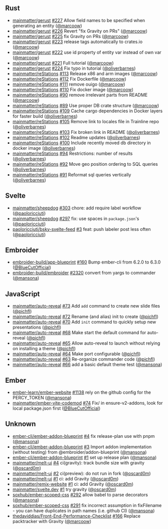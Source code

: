 ## Rust

- [mainmatter/gerust] [#227](https://github.com/mainmatter/gerust/pull/227) Allow field names to be specified when generating an entity ([@marcoow])
- [mainmatter/gerust] [#226](https://github.com/mainmatter/gerust/pull/226) Revert "fix Gravity on PRs" ([@marcoow])
- [mainmatter/gerust] [#225](https://github.com/mainmatter/gerust/pull/225) fix Gravity on PRs ([@marcoow])
- [mainmatter/gerust] [#223](https://github.com/mainmatter/gerust/pull/223) release tags automatically to crates.io ([@marcoow])
- [mainmatter/gerust] [#222](https://github.com/mainmatter/gerust/pull/222) use id property of entity var instead of own var ([@marcoow])
- [mainmatter/gerust] [#221](https://github.com/mainmatter/gerust/pull/221) Full tutorial ([@marcoow])
- [mainmatter/gerust] [#224](https://github.com/mainmatter/gerust/pull/224) Fix typo in tutorial ([@oliverbarnes])
- [mainmatter/reStations] [#113](https://github.com/mainmatter/reStations/pull/113) Release x86 and arm images ([@marcoow])
- [mainmatter/reStations] [#112](https://github.com/mainmatter/reStations/pull/112) Fix Dockerfile ([@marcoow])
- [mainmatter/reStations] [#111](https://github.com/mainmatter/reStations/pull/111) remove ouigo ([@marcoow])
- [mainmatter/reStations] [#110](https://github.com/mainmatter/reStations/pull/110) Fix docker image ([@marcoow])
- [mainmatter/reStations] [#90](https://github.com/mainmatter/reStations/pull/90) remove irrelevant parts from README ([@marcoow])
- [mainmatter/reStations] [#89](https://github.com/mainmatter/reStations/pull/89) Use proper DB crate structure ([@marcoow])
- [mainmatter/reStations] [#109](https://github.com/mainmatter/reStations/pull/109) Cache cargo dependencies in Docker layers for faster build ([@oliverbarnes])
- [mainmatter/reStations] [#105](https://github.com/mainmatter/reStations/pull/105) Remove link to locales file in Trainline repo ([@oliverbarnes])
- [mainmatter/reStations] [#103](https://github.com/mainmatter/reStations/pull/103) Fix broken link in README ([@oliverbarnes])
- [mainmatter/reStations] [#102](https://github.com/mainmatter/reStations/pull/102) Readme updates ([@oliverbarnes])
- [mainmatter/reStations] [#100](https://github.com/mainmatter/reStations/pull/100) Include recently moved db directory in docker image ([@oliverbarnes])
- [mainmatter/reStations] [#94](https://github.com/mainmatter/reStations/pull/94) Restrictions: number of results ([@oliverbarnes])
- [mainmatter/reStations] [#92](https://github.com/mainmatter/reStations/pull/92) Move geo position ordering to SQL queries ([@oliverbarnes])
- [mainmatter/reStations] [#91](https://github.com/mainmatter/reStations/pull/91) Reformat sql queries vertically ([@oliverbarnes])

## Svelte

- [mainmatter/sheepdog] [#303](https://github.com/mainmatter/sheepdog/pull/303) chore: add require label workflow ([@paoloricciuti])
- [mainmatter/sheepdog] [#297](https://github.com/mainmatter/sheepdog/pull/297) fix: use spaces in `package.json`'s ([@paoloricciuti])
- [paoloricciuti/bsky-svelte-feed] [#3](https://github.com/paoloricciuti/bsky-svelte-feed/pull/3) feat: push labeler post less often ([@paoloricciuti])

## Embroider

- [embroider-build/app-blueprint] [#160](https://github.com/embroider-build/app-blueprint/pull/160) Bump ember-cli from 6.2.0 to 6.3.0 ([@BlueCutOfficial])
- [embroider-build/embroider] [#2320](https://github.com/embroider-build/embroider/pull/2320) convert from yargs to commander ([@mansona])

## JavaScript

- [mainmatter/auto-reveal] [#73](https://github.com/mainmatter/auto-reveal/pull/73) Add `add` command to create new slide files ([@pichfl])
- [mainmatter/auto-reveal] [#72](https://github.com/mainmatter/auto-reveal/pull/72) Rename (and alias) init to create ([@pichfl])
- [mainmatter/auto-reveal] [#70](https://github.com/mainmatter/auto-reveal/pull/70) Add `init` command to quickly setup new presentations ([@pichfl])
- [mainmatter/auto-reveal] [#68](https://github.com/mainmatter/auto-reveal/pull/68) Make start the default command for auto-reveal ([@pichfl])
- [mainmatter/auto-reveal] [#65](https://github.com/mainmatter/auto-reveal/pull/65) Allow auto-reveal to launch without relying on installing a theme ([@pichfl])
- [mainmatter/auto-reveal] [#64](https://github.com/mainmatter/auto-reveal/pull/64) Make port configurable ([@pichfl])
- [mainmatter/auto-reveal] [#63](https://github.com/mainmatter/auto-reveal/pull/63) Re-organize commander code ([@pichfl])
- [mainmatter/auto-reveal] [#66](https://github.com/mainmatter/auto-reveal/pull/66) add a basic default theme test ([@mansona])

## Ember

- [ember-learn/ember-website] [#1138](https://github.com/ember-learn/ember-website/pull/1138) rely on the github config for the PERCY_TOKEN ([@mansona])
- [mainmatter/ember-vite-codemod] [#74](https://github.com/mainmatter/ember-vite-codemod/pull/74) Fix/ in ensure-v2-addons, look for local package.json first ([@BlueCutOfficial])

## Unknown

- [ember-cli/ember-addon-blueprint] [#4](https://github.com/ember-cli/ember-addon-blueprint/pull/4) fix release-plan use with pnpm ([@mansona])
- [ember-cli/ember-addon-blueprint] [#3](https://github.com/ember-cli/ember-addon-blueprint/pull/3) Import addon implementation (without testing) from @embroider/addon-blueprint ([@mansona])
- [ember-cli/ember-addon-blueprint] [#1](https://github.com/ember-cli/ember-addon-blueprint/pull/1) set up release plan ([@mansona])
- [mainmatter/melt-ui] [#4](https://github.com/mainmatter/melt-ui/pull/4) ci(gravity): track bundle size with gravity ([@oscard0m])
- [mainmatter/melt-ui] [#2](https://github.com/mainmatter/melt-ui/pull/2) ci(preview): do not run in fork ([@oscard0m])
- [mainmatter/melt-ui] [#1](https://github.com/mainmatter/melt-ui/pull/1) ci: add Gravity ([@oscard0m])
- [mainmatter/remix-website] [#1](https://github.com/mainmatter/remix-website/pull/1) ci: add Gravity ([@oscard0m])
- [mainmatter/svelte.dev] [#1](https://github.com/mainmatter/svelte.dev/pull/1) try gravity ([@oscard0m])
- [soxhub/ember-scoped-css] [#292](https://github.com/soxhub/ember-scoped-css/pull/292) allow babel to parse decorators ([@mansona])
- [soxhub/ember-scoped-css] [#291](https://github.com/soxhub/ember-scoped-css/pull/291) fix incorrect assumption in fixFilename - you can have duplicates in path names (i.e. github CI) ([@mansona])
- [thedaviddias/Front-End-Performance-Checklist] [#166](https://github.com/thedaviddias/Front-End-Performance-Checklist/pull/166) Replace packtracker with Gravity ([@marcoow])

[@BlueCutOfficial]: https://github.com/BlueCutOfficial
[@mansona]: https://github.com/mansona
[@marcoow]: https://github.com/marcoow
[@oliverbarnes]: https://github.com/oliverbarnes
[@oscard0m]: https://github.com/oscard0m
[@paoloricciuti]: https://github.com/paoloricciuti
[@pichfl]: https://github.com/pichfl
[ember-cli/ember-addon-blueprint]: https://github.com/ember-cli/ember-addon-blueprint
[ember-learn/ember-website]: https://github.com/ember-learn/ember-website
[embroider-build/app-blueprint]: https://github.com/embroider-build/app-blueprint
[embroider-build/embroider]: https://github.com/embroider-build/embroider
[mainmatter/auto-reveal]: https://github.com/mainmatter/auto-reveal
[mainmatter/ember-vite-codemod]: https://github.com/mainmatter/ember-vite-codemod
[mainmatter/gerust]: https://github.com/mainmatter/gerust
[mainmatter/melt-ui]: https://github.com/mainmatter/melt-ui
[mainmatter/reStations]: https://github.com/mainmatter/reStations
[mainmatter/remix-website]: https://github.com/mainmatter/remix-website
[mainmatter/sheepdog]: https://github.com/mainmatter/sheepdog
[mainmatter/svelte.dev]: https://github.com/mainmatter/svelte.dev
[paoloricciuti/bsky-svelte-feed]: https://github.com/paoloricciuti/bsky-svelte-feed
[soxhub/ember-scoped-css]: https://github.com/soxhub/ember-scoped-css
[thedaviddias/Front-End-Performance-Checklist]: https://github.com/thedaviddias/Front-End-Performance-Checklist
